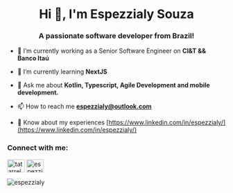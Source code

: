 <h1 align="center">Hi 👋, I'm Espezzialy Souza</h1>
<h3 align="center">A passionate software developer from Brazil!</h3>

- 🔭 I’m currently working as a Senior Software Engineer on **CI&T && Banco Itaú**

- 🌱 I’m currently learning **NextJS**

- 💬 Ask me about **Kotlin, Typescript, Agile Development and mobile development.**

- 📫 How to reach me **espezzialy@outlook.com**

- 📄 Know about my experiences [https://www.linkedin.com/in/espezzialy/](https://www.linkedin.com/in/espezzialy/)

<h3 align="left">Connect with me:</h3>
<p align="left">
<a href="https://twitter.com/tatarrel" target="blank"><img align="center" src="https://raw.githubusercontent.com/rahuldkjain/github-profile-readme-generator/master/src/images/icons/Social/twitter.svg" alt="tatarrel" height="30" width="40" /></a>
<a href="https://linkedin.com/in/espezzialy" target="blank"><img align="center" src="https://raw.githubusercontent.com/rahuldkjain/github-profile-readme-generator/master/src/images/icons/Social/linked-in-alt.svg" alt="espezzialy" height="30" width="40" /></a>
</p>


<p>&nbsp;<img align="left" src="https://github-readme-stats.vercel.app/api?username=espezzialy&show_icons=true&locale=en" alt="espezzialy" /></p>
